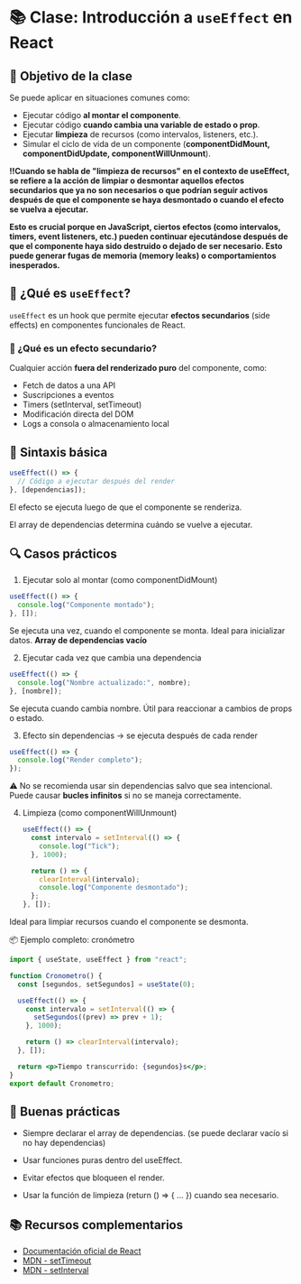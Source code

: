 # 📚 Clase: Introducción a `useEffect` en React

## 🎯 Objetivo de la clase

Se puede aplicar en situaciones comunes como:

- Ejecutar código **al montar el componente**.
- Ejecutar código **cuando cambia una variable de estado o prop**.
- Ejecutar **limpieza** de recursos (como intervalos, listeners, etc.).
- Simular el ciclo de vida de un componente (**componentDidMount, componentDidUpdate, componentWillUnmount**).

**‼️Cuando se habla de "limpieza de recursos" en el contexto de useEffect, se refiere a la acción de limpiar o desmontar aquellos efectos secundarios que ya no son necesarios o que podrían seguir activos después de que el componente se haya desmontado o cuando el efecto se vuelva a ejecutar.**

**Esto es crucial porque en JavaScript, ciertos efectos (como intervalos, timers, event listeners, etc.) pueden continuar ejecutándose después de que el componente haya sido destruido o dejado de ser necesario. Esto puede generar fugas de memoria (memory leaks) o comportamientos inesperados.**

## 🧠 ¿Qué es `useEffect`?

`useEffect` es un hook que permite ejecutar **efectos secundarios** (side effects) en componentes funcionales de React.

### 🔧 ¿Qué es un efecto secundario?

Cualquier acción **fuera del renderizado puro** del componente, como:

- Fetch de datos a una API
- Suscripciones a eventos
- Timers (setInterval, setTimeout)
- Modificación directa del DOM
- Logs a consola o almacenamiento local

## 🧪 Sintaxis básica

```jsx
useEffect(() => {
  // Código a ejecutar después del render
}, [dependencias]);
```

El efecto se ejecuta luego de que el componente se renderiza.

El array de dependencias determina cuándo se vuelve a ejecutar.

## 🔍 Casos prácticos

1. Ejecutar solo al montar (como componentDidMount)

```jsx
useEffect(() => {
  console.log("Componente montado");
}, []);
```

Se ejecuta una vez, cuando el componente se monta. Ideal para inicializar datos.
**Array de dependencias vacío**

2. Ejecutar cada vez que cambia una dependencia

```jsx
useEffect(() => {
  console.log("Nombre actualizado:", nombre);
}, [nombre]);
```

Se ejecuta cuando cambia nombre. Útil para reaccionar a cambios de props o estado.

3. Efecto sin dependencias → se ejecuta después de cada render

```jsx
useEffect(() => {
  console.log("Render completo");
});
```

⚠️ No se recomienda usar sin dependencias salvo que sea intencional. Puede causar **bucles infinitos** si no se maneja correctamente.

4. Limpieza (como componentWillUnmount)

   ```jsx
   useEffect(() => {
     const intervalo = setInterval(() => {
       console.log("Tick");
     }, 1000);

     return () => {
       clearInterval(intervalo);
       console.log("Componente desmontado");
     };
   }, []);
   ```

Ideal para limpiar recursos cuando el componente se desmonta.

📦 Ejemplo completo: cronómetro

```jsx
import { useState, useEffect } from "react";

function Cronometro() {
  const [segundos, setSegundos] = useState(0);

  useEffect(() => {
    const intervalo = setInterval(() => {
      setSegundos((prev) => prev + 1);
    }, 1000);

    return () => clearInterval(intervalo);
  }, []);

  return <p>Tiempo transcurrido: {segundos}s</p>;
}
export default Cronometro;
```

## 🧠 Buenas prácticas

- Siempre declarar el array de dependencias. (se puede declarar vacío si no hay dependencias)

- Usar funciones puras dentro del useEffect.

- Evitar efectos que bloqueen el render.

- Usar la función de limpieza (return () => { ... }) cuando sea necesario.

## 📚 Recursos complementarios

- [Documentación oficial de React](https://es.react.dev/reference/react/useEffect)
- [MDN - setTimeout](https://developer.mozilla.org/es/docs/Web/API/WindowOrWorkerGlobalScope/setTimeout)
- [MDN - setInterval](https://developer.mozilla.org/es/docs/Web/API/WindowOrWorkerGlobalScope/setInterval)
